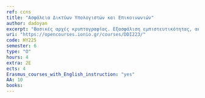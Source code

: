 ```yaml
---
ref: ccns
title: "Ασφάλεια Δικτύων Υπολογιστών και Επικοινωνιών"
author: dadoyan
excerpt: "Βασικές αρχές κρυπτογραφίας. Εξασφάλιση εμπιστευτικότητας, ακεραιότητας δεδομένων και αυθεντικοποίηση. Επιθέσεις αντανάκλασης και ενδιαμέσου. Συστήματα συμφωνίας και διανομής κλειδιού. Tο πρωτόκολλο Kerberos. Ασφάλεια Ασύρματων δικτύων και πρωτόκολλα ασφάλειας WPA/WPA2. Ασφάλεια σε κινητά δίκτυα GSM/UMTS/LTE. Μοντέλο απειλών στο Επίπεδο TCP/IP. Ανάλυση του πρωτοκόλλου TLS/SSL. Ανάλυση του μηχανισμού Pretty Good Privacy. Ανάλυση, εφαρμογή και αξιολόγηση των αναχωμάτων ασφάλειας (Firewalls) και εικονικών δικτύων (Virtual Private Networks). Επιθέσεις παρεισφρήσεων (intrusions) και μηχανισμοί ανίχνευση εισβολών (intrusion detection systems) σε δικτυακά συστήματα, Επιθέσεις άρνησης παροχής υπηρεσιών στο Διαδίκτυο και τρόποι αντιμετώπισης τους. Επιθέσεις στο πρωτόκολλο Domain Name System (DNS) και Address Resolution Protocol (ARP). Εισαγωγή στο κακόβουλο λογισμικό διαδικτύου και botnets."
uri: "https://opencourses.ionio.gr/courses/DDI223/"
code: ΗΥ225
semester: 6
type: "Ο"
hours: 4
extra: 2E
ects: 4
Erasmus_courses_with_English_instruction: "yes"
AA: 10
books: 
---
```

